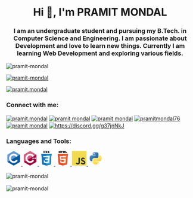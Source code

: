 <h1 align="center">Hi 👋, I'm PRAMIT MONDAL</h1>
<h3 align="center">I am an undergraduate student and pursuing my B.Tech. in Computer Science and Engineering. I am passionate about Development and love to learn new things. Currently I am learning Web Development and exploring various fields.</h3>

<p align="left"> <img src="https://komarev.com/ghpvc/?username=pramit-mondal&label=Profile%20views&color=0e75b6&style=flat" alt="pramit-mondal" /> </p>

<p align="left"> <a href="https://github.com/ryo-ma/github-profile-trophy"><img src="https://github-profile-trophy.vercel.app/?username=pramit-mondal" alt="pramit-mondal" /></a> </p>

<p align="left"> <a href="https://twitter.com/pramit.mondal" target="blank"><img src="https://img.shields.io/twitter/follow/pramit.mondal?logo=twitter&style=for-the-badge" alt="pramit.mondal" /></a> </p>

<h3 align="left">Connect with me:</h3>
<p align="left">
<a href="https://twitter.com/pramit.mondal" target="blank"><img align="center" src="https://raw.githubusercontent.com/rahuldkjain/github-profile-readme-generator/master/src/images/icons/Social/twitter.svg" alt="pramit.mondal" height="30" width="40" /></a>
<a href="https://linkedin.com/in/pramit mondal" target="blank"><img align="center" src="https://raw.githubusercontent.com/rahuldkjain/github-profile-readme-generator/master/src/images/icons/Social/linked-in-alt.svg" alt="pramit mondal" height="30" width="40" /></a>
<a href="https://fb.com/pramit mondal" target="blank"><img align="center" src="https://raw.githubusercontent.com/rahuldkjain/github-profile-readme-generator/master/src/images/icons/Social/facebook.svg" alt="pramit mondal" height="30" width="40" /></a>
<a href="https://instagram.com/pramitmondal76" target="blank"><img align="center" src="https://raw.githubusercontent.com/rahuldkjain/github-profile-readme-generator/master/src/images/icons/Social/instagram.svg" alt="pramitmondal76" height="30" width="40" /></a>
<a href="https://www.leetcode.com/pramit mondal" target="blank"><img align="center" src="https://raw.githubusercontent.com/rahuldkjain/github-profile-readme-generator/master/src/images/icons/Social/leet-code.svg" alt="pramit mondal" height="30" width="40" /></a>
<a href="https://discord.gg/https://discord.gg/g37jnNkJ" target="blank"><img align="center" src="https://raw.githubusercontent.com/rahuldkjain/github-profile-readme-generator/master/src/images/icons/Social/discord.svg" alt="https://discord.gg/g37jnNkJ" height="30" width="40" /></a>
</p>

<h3 align="left">Languages and Tools:</h3>
<p align="left"> <a href="https://www.cprogramming.com/" target="_blank" rel="noreferrer"> <img src="https://raw.githubusercontent.com/devicons/devicon/master/icons/c/c-original.svg" alt="c" width="40" height="40"/> </a> <a href="https://www.w3schools.com/cpp/" target="_blank" rel="noreferrer"> <img src="https://raw.githubusercontent.com/devicons/devicon/master/icons/cplusplus/cplusplus-original.svg" alt="cplusplus" width="40" height="40"/> </a> <a href="https://www.w3schools.com/css/" target="_blank" rel="noreferrer"> <img src="https://raw.githubusercontent.com/devicons/devicon/master/icons/css3/css3-original-wordmark.svg" alt="css3" width="40" height="40"/> </a> <a href="https://www.w3.org/html/" target="_blank" rel="noreferrer"> <img src="https://raw.githubusercontent.com/devicons/devicon/master/icons/html5/html5-original-wordmark.svg" alt="html5" width="40" height="40"/> </a> <a href="https://developer.mozilla.org/en-US/docs/Web/JavaScript" target="_blank" rel="noreferrer"> <img src="https://raw.githubusercontent.com/devicons/devicon/master/icons/javascript/javascript-original.svg" alt="javascript" width="40" height="40"/> </a> <a href="https://www.python.org" target="_blank" rel="noreferrer"> <img src="https://raw.githubusercontent.com/devicons/devicon/master/icons/python/python-original.svg" alt="python" width="40" height="40"/> </a> </p>

<p><img align="center" src="https://github-readme-stats.vercel.app/api/top-langs?username=pramit-mondal&show_icons=true&locale=en&layout=compact" alt="pramit-mondal" /></p>

<p><img align="center" src="https://github-readme-streak-stats.herokuapp.com/?user=pramit-mondal&" alt="pramit-mondal" /></p>
